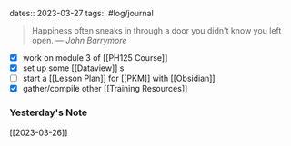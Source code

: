 dates:: 2023-03-27
tags:: #log/journal 

> Happiness often sneaks in through a door you didn't know you left open.
> — <cite>John Barrymore</cite>


- [x] work on module 3 of [[PH125 Course]]
- [x] set up some [[Dataview]] s
- [ ] start a [[Lesson Plan]] for [[PKM]] with [[Obsidian]]
- [x] gather/compile other [[Training Resources]]

### Yesterday's Note

[[2023-03-26]]
